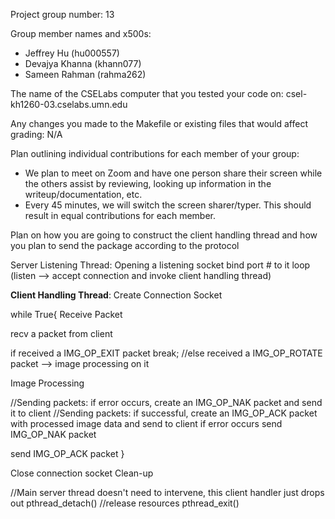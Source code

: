 Project group number: 13

Group member names and x500s:
- Jeffrey Hu (hu000557)
- Devajya Khanna (khann077)
- Sameen Rahman (rahma262)

The name of the CSELabs computer that you tested your code on: csel-kh1260-03.cselabs.umn.edu

Any changes you made to the Makefile or existing files that would affect grading: N/A

Plan outlining individual contributions for each member of your group:
* We plan to meet on Zoom and have one person share their screen while the others assist by reviewing, looking up information in the writeup/documentation, etc.
* Every 45 minutes, we will switch the screen sharer/typer. This should result in equal contributions for each member.

Plan on how you are going to construct the client handling thread and how
you plan to send the package according to the protocol

Server Listening Thread:
Opening a listening socket
bind port # to it
loop (listen --> accept connection and invoke client handling thread)


__Client Handling Thread__:
Create Connection Socket

while True{
Receive Packet

recv a packet from client

if received a IMG_OP_EXIT packet
	break;
//else received a IMG_OP_ROTATE packet --> image processing on it

Image Processing

//Sending packets: if error occurs, create an IMG_OP_NAK packet and send it to client
//Sending packets: if successful, create an IMG_OP_ACK packet with processed image data and send to client
if error occurs
	send IMG_OP_NAK packet

send IMG_OP_ACK packet
}

Close connection socket
Clean-up

//Main server thread doesn't need to intervene, this client handler just drops out
pthread_detach() //release resources
pthread_exit()
